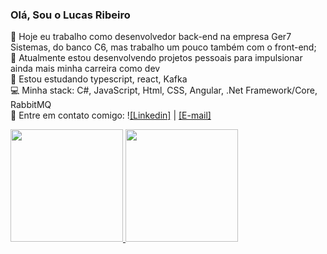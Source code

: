### Olá, Sou o Lucas Ribeiro

🔭 Hoje eu trabalho como desenvolvedor back-end na empresa Ger7 Sistemas, do banco C6, mas trabalho um pouco também com o front-end; <br>
🚀 Atualmente estou desenvolvendo projetos pessoais para impulsionar ainda mais minha carreira como dev<br>
🌱 Estou estudando typescript, react, Kafka<br>
💻 Minha stack: C#, JavaScript, Html, CSS, Angular, .Net Framework/Core, RabbitMQ <br>
📧   Entre em contato comigo: !<a href="https://www.linkedin.com/in/lucas-gomes020/">[Linkedin]</a> | <a href="mailto:lucas-ribeiro.silva@unesp.br">[E-mail]</a>



<div dir="auto">
  <a href="https://github.com/lucasribeirog">
  <img height="180em" src="https://github-readme-stats.vercel.app/api?username=lucasribeirog&amp;show_icons=true&amp;theme=dark&amp;include_all_commits=true&amp;count_private=true" style="max-width: 100%;">
  <img height="180em" src="https://github-readme-stats.vercel.app/api/top-langs/?username=lucasribeirog&amp;layout=compact&amp;langs_count=7&amp;theme=dark&amp" style="max-width: 100%;">
</a></div>
